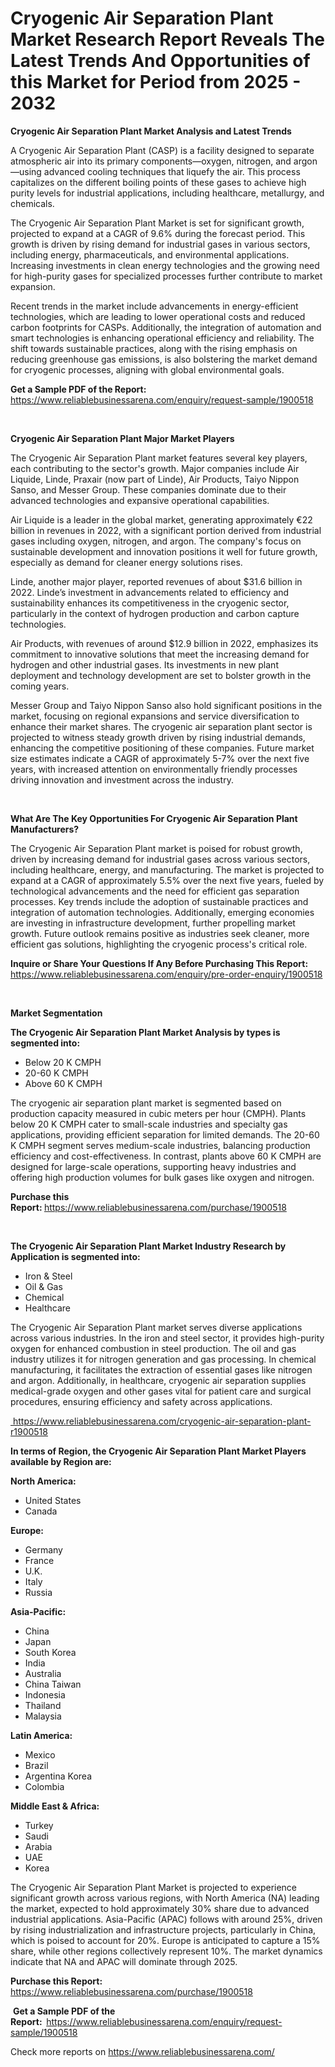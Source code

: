 <p><h1>Cryogenic Air Separation Plant Market Research Report Reveals The Latest Trends And Opportunities of this Market for Period from 2025 - 2032</h1></p><p><strong>Cryogenic Air Separation Plant Market Analysis and Latest Trends</strong></p>
<p><p>A Cryogenic Air Separation Plant (CASP) is a facility designed to separate atmospheric air into its primary components—oxygen, nitrogen, and argon—using advanced cooling techniques that liquefy the air. This process capitalizes on the different boiling points of these gases to achieve high purity levels for industrial applications, including healthcare, metallurgy, and chemicals.</p><p>The Cryogenic Air Separation Plant Market is set for significant growth, projected to expand at a CAGR of 9.6% during the forecast period. This growth is driven by rising demand for industrial gases in various sectors, including energy, pharmaceuticals, and environmental applications. Increasing investments in clean energy technologies and the growing need for high-purity gases for specialized processes further contribute to market expansion.</p><p>Recent trends in the market include advancements in energy-efficient technologies, which are leading to lower operational costs and reduced carbon footprints for CASPs. Additionally, the integration of automation and smart technologies is enhancing operational efficiency and reliability. The shift towards sustainable practices, along with the rising emphasis on reducing greenhouse gas emissions, is also bolstering the market demand for cryogenic processes, aligning with global environmental goals.</p></p>
<p><strong>Get a Sample PDF of the Report:&nbsp;</strong> <a href="https://www.reliablebusinessarena.com/enquiry/request-sample/1900518?utm_campaign=2329&utm_medium=2&utm_source=Github&utm_content=ia&utm_term=22022025&utm_id=cryogenic-air-separation-plant">https://www.reliablebusinessarena.com/enquiry/request-sample/1900518</a></p>
<p>&nbsp;</p>
<p><strong>Cryogenic Air Separation Plant Major Market Players</strong></p>
<p><p>The Cryogenic Air Separation Plant market features several key players, each contributing to the sector's growth. Major companies include Air Liquide, Linde, Praxair (now part of Linde), Air Products, Taiyo Nippon Sanso, and Messer Group. These companies dominate due to their advanced technologies and expansive operational capabilities.</p><p>Air Liquide is a leader in the global market, generating approximately €22 billion in revenues in 2022, with a significant portion derived from industrial gases including oxygen, nitrogen, and argon. The company's focus on sustainable development and innovation positions it well for future growth, especially as demand for cleaner energy solutions rises.</p><p>Linde, another major player, reported revenues of about $31.6 billion in 2022. Linde’s investment in advancements related to efficiency and sustainability enhances its competitiveness in the cryogenic sector, particularly in the context of hydrogen production and carbon capture technologies.</p><p>Air Products, with revenues of around $12.9 billion in 2022, emphasizes its commitment to innovative solutions that meet the increasing demand for hydrogen and other industrial gases. Its investments in new plant deployment and technology development are set to bolster growth in the coming years.</p><p>Messer Group and Taiyo Nippon Sanso also hold significant positions in the market, focusing on regional expansions and service diversification to enhance their market shares. The cryogenic air separation plant sector is projected to witness steady growth driven by rising industrial demands, enhancing the competitive positioning of these companies. Future market size estimates indicate a CAGR of approximately 5-7% over the next five years, with increased attention on environmentally friendly processes driving innovation and investment across the industry.</p></p>
<p>&nbsp;</p>
<p><strong>What Are The Key Opportunities For Cryogenic Air Separation Plant Manufacturers?</strong></p>
<p><p>The Cryogenic Air Separation Plant market is poised for robust growth, driven by increasing demand for industrial gases across various sectors, including healthcare, energy, and manufacturing. The market is projected to expand at a CAGR of approximately 5.5% over the next five years, fueled by technological advancements and the need for efficient gas separation processes. Key trends include the adoption of sustainable practices and integration of automation technologies. Additionally, emerging economies are investing in infrastructure development, further propelling market growth. Future outlook remains positive as industries seek cleaner, more efficient gas solutions, highlighting the cryogenic process's critical role.</p></p>
<p><strong>Inquire or Share Your Questions If Any Before Purchasing This Report:</strong> <a href="https://www.reliablebusinessarena.com/enquiry/pre-order-enquiry/1900518?utm_campaign=2329&utm_medium=2&utm_source=Github&utm_content=ia&utm_term=22022025&utm_id=cryogenic-air-separation-plant">https://www.reliablebusinessarena.com/enquiry/pre-order-enquiry/1900518</a></p>
<p>&nbsp;</p>
<p><strong>Market Segmentation</strong></p>
<p><strong>The Cryogenic Air Separation Plant Market Analysis by types is segmented into:</strong></p>
<p><ul><li>Below 20 K CMPH</li><li>20-60 K CMPH</li><li>Above 60 K CMPH</li></ul></p>
<p><p>The cryogenic air separation plant market is segmented based on production capacity measured in cubic meters per hour (CMPH). Plants below 20 K CMPH cater to small-scale industries and specialty gas applications, providing efficient separation for limited demands. The 20-60 K CMPH segment serves medium-scale industries, balancing production efficiency and cost-effectiveness. In contrast, plants above 60 K CMPH are designed for large-scale operations, supporting heavy industries and offering high production volumes for bulk gases like oxygen and nitrogen.</p></p>
<p><strong>Purchase this Report:&nbsp;</strong><a href="https://www.reliablebusinessarena.com/purchase/1900518?utm_campaign=2329&utm_medium=2&utm_source=Github&utm_content=ia&utm_term=22022025&utm_id=cryogenic-air-separation-plant">https://www.reliablebusinessarena.com/purchase/1900518</a></p>
<p>&nbsp;</p>
<p><strong>The Cryogenic Air Separation Plant Market Industry Research by Application is segmented into:</strong></p>
<p><ul><li>Iron & Steel</li><li>Oil & Gas</li><li>Chemical</li><li>Healthcare</li></ul></p>
<p><p>The Cryogenic Air Separation Plant market serves diverse applications across various industries. In the iron and steel sector, it provides high-purity oxygen for enhanced combustion in steel production. The oil and gas industry utilizes it for nitrogen generation and gas processing. In chemical manufacturing, it facilitates the extraction of essential gases like nitrogen and argon. Additionally, in healthcare, cryogenic air separation supplies medical-grade oxygen and other gases vital for patient care and surgical procedures, ensuring efficiency and safety across applications.</p></p>
<p><a href="https://www.reliablebusinessarena.com/cryogenic-air-separation-plant-r1900518?utm_campaign=2329&utm_medium=2&utm_source=Github&utm_content=ia&utm_term=22022025&utm_id=cryogenic-air-separation-plant">&nbsp;https://www.reliablebusinessarena.com/cryogenic-air-separation-plant-r1900518</a></p>
<p><strong>In terms of Region, the Cryogenic Air Separation Plant Market Players available by Region are:</strong></p>
<p>
    <p> <strong> North America: </strong>
        <ul>
            <li>United States</li>
            <li>Canada</li>
        </ul>
        </p> 
    <p> <strong> Europe: </strong>
        <ul>
            <li>Germany</li>
            <li>France</li>
            <li>U.K.</li>
            <li>Italy</li>
            <li>Russia</li>
        </ul>
        </p> 
    <p> <strong> Asia-Pacific: </strong>
        <ul>
            <li>China</li>
            <li>Japan</li>
            <li>South Korea</li>
            <li>India</li>
            <li>Australia</li>
            <li>China Taiwan</li>
            <li>Indonesia</li>
            <li>Thailand</li>
            <li>Malaysia</li>
        </ul>
        </p> 
    <p> <strong> Latin America: </strong>
        <ul>
            <li>Mexico</li>
            <li>Brazil</li>
            <li>Argentina Korea</li>
            <li>Colombia</li>
        </ul>
        </p> 
    <p> <strong> Middle East & Africa: </strong>
        <ul>
            <li>Turkey</li>
            <li>Saudi</li>
            <li>Arabia</li>
            <li>UAE</li>
            <li>Korea</li>
        </ul>
    </p>
    </p>
<p><p>The Cryogenic Air Separation Plant Market is projected to experience significant growth across various regions, with North America (NA) leading the market, expected to hold approximately 30% share due to advanced industrial applications. Asia-Pacific (APAC) follows with around 25%, driven by rising industrialization and infrastructure projects, particularly in China, which is poised to account for 20%. Europe is anticipated to capture a 15% share, while other regions collectively represent 10%. The market dynamics indicate that NA and APAC will dominate through 2025.</p></p>
<p><strong>Purchase this Report: </strong><a href="https://www.reliablebusinessarena.com/purchase/1900518?utm_campaign=2329&utm_medium=2&utm_source=Github&utm_content=ia&utm_term=22022025&utm_id=cryogenic-air-separation-plant">https://www.reliablebusinessarena.com/purchase/1900518</a></p>
<p>&nbsp;<strong>Get a Sample PDF of the Report:&nbsp;&nbsp;</strong><a href="https://www.reliablebusinessarena.com/enquiry/request-sample/1900518?utm_campaign=2329&utm_medium=2&utm_source=Github&utm_content=ia&utm_term=22022025&utm_id=cryogenic-air-separation-plant">https://www.reliablebusinessarena.com/enquiry/request-sample/1900518</a></p>
<p><strong></strong></p>
<p>Check more reports on <a href="https://www.reliablebusinessarena.com/?utm_campaign=2329&utm_medium=2&utm_source=Github&utm_content=ia&utm_term=22022025&utm_id=cryogenic-air-separation-plant">https://www.reliablebusinessarena.com/</a></p>